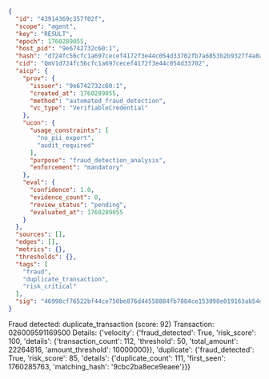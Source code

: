 ```json
{
  "id": "43914369c357f02f",
  "scope": "agent",
  "key": "RESULT",
  "epoch": 1760289055,
  "host_pid": "9e6742732c60:1",
  "hash": "d724fc56cfc1a697cecef4172f3e44c054d33702fb7a6853b2b9327f4a8a2a01",
  "cid": "QmV1d724fc56cfc1a697cecef4172f3e44c054d33702",
  "aicp": {
    "prov": {
      "issuer": "9e6742732c60:1",
      "created_at": 1760289055,
      "method": "automated_fraud_detection",
      "vc_type": "VerifiableCredential"
    },
    "ucon": {
      "usage_constraints": [
        "no_pii_export",
        "audit_required"
      ],
      "purpose": "fraud_detection_analysis",
      "enforcement": "mandatory"
    },
    "eval": {
      "confidence": 1.0,
      "evidence_count": 0,
      "review_status": "pending",
      "evaluated_at": 1760289055
    }
  },
  "sources": [],
  "edges": [],
  "metrics": {},
  "thresholds": {},
  "tags": [
    "fraud",
    "duplicate_transaction",
    "risk_critical"
  ],
  "sig": "46998cf76522bf44ce750be876d44558884fb7884ce153090e019163ab54d1d4"
}
```

Fraud detected: duplicate_transaction (score: 92)
Transaction: 026009591169500
Details: {'velocity': {'fraud_detected': True, 'risk_score': 100, 'details': {'transaction_count': 112, 'threshold': 50, 'total_amount': 22264816, 'amount_threshold': 10000000}}, 'duplicate': {'fraud_detected': True, 'risk_score': 85, 'details': {'duplicate_count': 111, 'first_seen': 1760285763, 'matching_hash': '9cbc2ba8ece9eaee'}}}